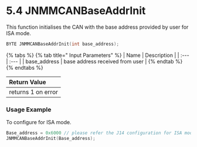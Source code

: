 # 5.4	JNMMCANBaseAddrInit

This function initialises the CAN with the base address provided by user for ISA mode.

```c
BYTE JNMMCANBaseAddrInit(int base_address);
```

{% tabs %}
{% tab title=" Input Parameters" %}
| Name | Description |
| :--- | :--- |
| base\_address | base address received from user |
{% endtab %}
{% endtabs %}

| Return Value |
| :--- |
| returns 1 on error |

### Usage Example

To configure for ISA mode.

```c
Base_address = 0x6000 // please refer the J14 configuration for ISA mode
JNMMCANBaseAddrInit(Base_address);
```

